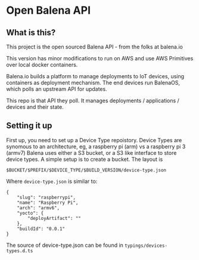 # Open Balena API

## What is this?

This project is the open sourced Balena API - from the folks at balena.io

This version has minor modifications to run on AWS and use AWS Primitives over local docker containers.

Balena.io builds a platform to manage deployments to IoT devices, using containers as deployment mechanism.
The end devices run BalenaOS, which polls an upstream API for updates.

This repo is that API they poll. It manages deployments / applications / devices and their state.

## Setting it up

First up, you need to set up a Device Type repoistory.
Device Types are synomous to an architecture, eg, a raspberry pi (arm) vs a raspberry pi 3 (armv7)
Balena uses either a S3 bucket, or a S3 like interface to store device types. A simple setup is to create a bucket. The layout is 

`$BUCKET/$PREFIX/$DEVICE_TYPE/$BUILD_VERSION/device-type.json`

Where `device-type.json` is similar to:

```
{
    "slug": "raspberrypi",
    "name": "Raspberry Pi",
    "arch": "armv6",
    "yocto": {
        "deployArtifact": ""
    },
    "buildId": "0.0.1"
}
```

The source of device-type.json can be found in `typings/devices-types.d.ts`